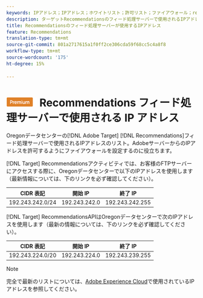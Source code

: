 ```yaml
---
keywords: IPアドレス；IPアドレス；ホワイトリスト；許可リスト；ファイアウォール；recs；フィード；サーバー；adobe marketing cloud;recommendations
description: ターゲットRecommendationsのフィード処理サーバーで使用されるIPアドレスのリストを表示し、Adobeサーバーから送信されるIPアドレスを許可するようにファイアウォールを設定します。
title: Recommendationsのフィード処理サーバーが使用するIPアドレス
feature: Recommendations
translation-type: tm+mt
source-git-commit: 801a2717615a1f0ff2ce306cda59f68cc5c4a8f8
workflow-type: tm+mt
source-wordcount: '175'
ht-degree: 15%

---
```



# ![PREMIUM](/help/assets/premium.png) Recommendations フィード処理サーバーで使用される IP アドレス

Oregonデータセンターの[!DNL Adobe Target] [!DNL Recommendations]フィード処理サーバーで使用されるIPアドレスのリスト。AdobeサーバーからのIPアドレスを許可するようにファイアウォールを設定するのに役立ちます。

[!DNL Target]  Recommendationsアクティビティでは、お客様のFTPサーバーにアクセスする際に、Oregonデータセンターで以下のIPアドレスを使用します（最新情報については、下のリンクを必ず確認してください）。

| CIDR 表記 | 開始 IP | 終了 IP |
|---|---|---|
| 192.243.242.0/24 | 192.243.242.0 | 192.243.242.255 |

[!DNL Target]  RecommendationsAPIはOregonデータセンターで次のIPアドレスを使用します（最新の情報については、下のリンクを必ず確認してください）。

| CIDR 表記 | 開始 IP | 終了 IP |
|---|---|---|
| 192.243.224.0/20 | 192.243.224.0 | 192.243.239.255 |

>[!NOTE]
>
>完全で最新のリストについては、[Adobe Experience Cloud](https://helpx.adobe.com/analytics/kb/adobe-ip-addresses.html)で使用されているIPアドレスを参照してください。

